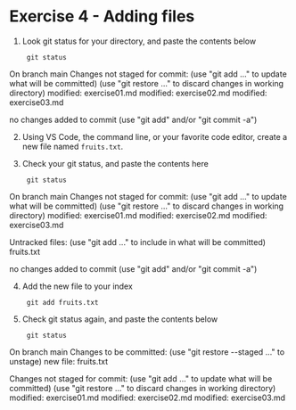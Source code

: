 # Exercise 4 - Adding files

1. Look git status for your directory, and paste the contents below

        git status

On branch main
Changes not staged for commit:
  (use "git add <file>..." to update what will be committed)
  (use "git restore <file>..." to discard changes in working directory)
        modified:   exercise01.md
        modified:   exercise02.md
        modified:   exercise03.md

no changes added to commit (use "git add" and/or "git commit -a")

2. Using VS Code, the command line, or your favorite code editor, create a new file named `fruits.txt`.

3. Check your git status, and paste the contents here

        git status

On branch main
Changes not staged for commit:
  (use "git add <file>..." to update what will be committed)
  (use "git restore <file>..." to discard changes in working directory)
        modified:   exercise01.md
        modified:   exercise02.md
        modified:   exercise03.md

Untracked files:
  (use "git add <file>..." to include in what will be committed)
        fruits.txt

no changes added to commit (use "git add" and/or "git commit -a")

4. Add the new file to your index

        git add fruits.txt

5. Check git status again, and paste the contents below

        git status

On branch main
Changes to be committed:
  (use "git restore --staged <file>..." to unstage)
        new file:   fruits.txt

Changes not staged for commit:
  (use "git add <file>..." to update what will be committed)
  (use "git restore <file>..." to discard changes in working directory)
        modified:   exercise01.md
        modified:   exercise02.md
        modified:   exercise03.md
